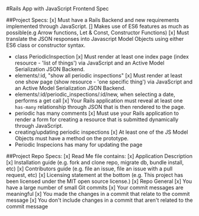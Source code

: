 #Rails App with JavaScript Frontend Spec

##Project Specs:
[x] Must have a Rails Backend and new requirements implemented through JavaScript.
[] Makes use of ES6 features as much as possible(e.g Arrow functions, Let & Const, Constructor Functions)
[x] Must translate the JSON responses into Javascript Model Objects using either ES6 class or constructor syntax. 
  - class PeriodicInspection
[x] Must render at least one index page (index resource - 'list of things') via JavaScript and an Active Model Serialization JSON Backend.
  - elements/:id, "show all periodic inspections"
[x] Must render at least one show page (show resource - 'one specific thing') via JavaScript and an Active Model Serialization JSON Backend.
  - elements/:id/periodic_inspections/:id/new, when selecting a date, performs a get call
[x] Your Rails application must reveal at least one `has-many` relationship through JSON that is then rendered to the page.
  - periodic has many comments
[x] Must use your Rails application to render a form for creating a resource that is submitted dynamically through JavaScript.
  - creating/updating periodic inspections
[x] At least one of the JS Model Objects must have a method on the prototype.
  - Periodic Inspecions has many for updating the page

##Project Repo Specs:
[x] Read Me file contains:
  [x] Application Description
  [x] Installation guide (e.g. fork and clone repo, migrate db, bundle install, etc)
  [x] Contributors guide (e.g. file an issue, file an issue with a pull request, etc)
  [x] Licensing statement at the bottom (e.g. This project has been licensed under the MIT open source license.)
[x] Repo General
  [x] You have a large number of small Git commits
  [x] Your commit messages are meaningful
  [x] You made the changes in a commit that relate to the commit message
  [x] You don't include changes in a commit that aren't related to the commit message